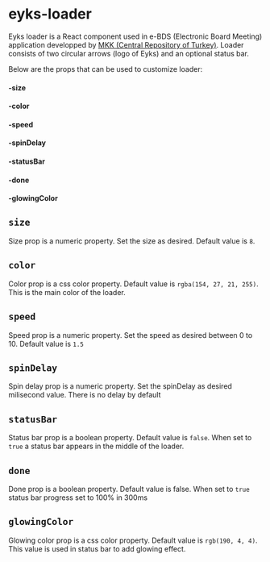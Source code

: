 # eyks-loader

Eyks loader is a React component used in e-BDS (Electronic Board Meeting) application developped by [MKK (Central Repository of Turkey)](https://www.mkk.com.tr/). Loader consists of two circular arrows (logo of Eyks) and an optional status bar.

Below are the props that can be used to customize loader:

#### -size

#### -color

#### -speed

#### -spinDelay

#### -statusBar

#### -done

#### -glowingColor

## `size`

Size prop is a numeric property. Set the size as desired. Default value is `8`.

## `color`

Color prop is a css color property. Default value is `rgba(154, 27, 21, 255)`. This is the main color of the loader.

## `speed`

Speed prop is a numeric property. Set the speed as desired between 0 to 10. Default value is `1.5`

## `spinDelay`

Spin delay prop is a numeric property. Set the spinDelay as desired milisecond value. There is no delay by default

## `statusBar`

Status bar prop is a boolean property. Default value is `false`. When set to `true` a status bar appears in the middle of the loader.

## `done`

Done prop is a boolean property. Default value is false.
When set to `true` status bar progress set to 100% in 300ms

## `glowingColor`

Glowing color prop is a css color property. Default value is `rgb(190, 4, 4)`. This value is used in status bar to add glowing effect.
